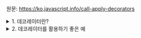 원문: https://ko.javascript.info/call-apply-decorators

<details>
  <summary>1. 데코레이터란?</summary>

  인수로 받은 함수의 행동을 변경시켜주는 함수
</details>

<details>
  <summary>2. 데코레이터를 활용하기 좋은 예</summary>

  함수의 반환값을 캐싱할 때, 캐싱 관련 로직을 데코레이터에 두고 인수로 실행할 함수를 받아 사용할 수 있다.

  캐싱 로직과 함수 본문의 로직을 분리시켜 복잡도를 증가시키지 않고 캐싱 로직을 활용할 수 있으며, 어떤 함수에도 해당 데코레이터를 적용시킬 수 있는 장점이 있다.
</details>


